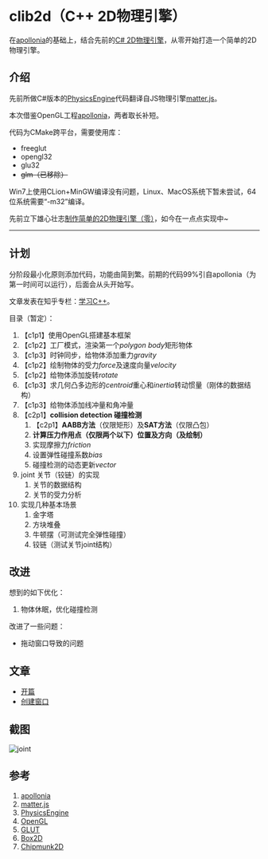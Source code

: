 # clib2d（C++ 2D物理引擎）

在[apollonia](https://github.com/wgtdkp/apollonia)的基础上，结合先前的[C# 2D物理引擎](https://github.com/bajdcc/PhysicsEngine)，从零开始打造一个简单的2D物理引擎。

## 介绍

先前所做C#版本的[PhysicsEngine](https://github.com/bajdcc/PhysicsEngine)代码翻译自JS物理引擎[matter.js](https://github.com/liabru/matter-js)。

本次借鉴OpenGL工程[apollonia](https://github.com/wgtdkp/apollonia)，两者取长补短。

代码为CMake跨平台，需要使用库：

- freeglut
- opengl32
- glu32
- ~~glm（已移除）~~

Win7上使用CLion+MinGW编译没有问题，Linux、MacOS系统下暂未尝试，64位系统需要“-m32”编译。

先前立下雄心壮志[制作简单的2D物理引擎（零）](https://www.cnblogs.com/bajdcc/p/5925837.html)，如今在一点点实现中~

----

## 计划

分阶段最小化原则添加代码，功能由简到繁。前期的代码99%引自apollonia（为第一时间可以运行），后面会从头开始写。

文章发表在知乎专栏：[学习C++](https://zhuanlan.zhihu.com/learncpp)。

目录（暂定）：

1. 【c1p1】使用OpenGL搭建基本框架
2. 【c1p2】工厂模式，渲染第一个*polygon body*矩形物体
3. 【c1p3】时钟同步，给物体添加重力*gravity*
4. 【c1p2】绘制物体的受力*force*及速度向量*velocity*
5. 【c1p2】给物体添加旋转*rotate*
6. 【c1p3】求几何凸多边形的*centroid*重心和*inertia*转动惯量（刚体的数据结构）
7. 【c1p3】给物体添加线冲量和角冲量
8. 【c2p1】**collision detection 碰撞检测**
    1. 【c2p1】**AABB方法**（仅限矩形）及**SAT方法**（仅限凸包）
    2. **计算压力作用点（仅限两个以下）位置及方向（及绘制）**
    3. 实现摩擦力*friction*
    4. 设置弹性碰撞系数*bias*
    5. 碰撞检测的动态更新*vector<pair>*
9. joint 关节（铰链）的实现
    1. 关节的数据结构
    2. 关节的受力分析
10. 实现几种基本场景
    1. 金字塔
    2. 方块堆叠
    3. 牛顿摆（可测试完全弹性碰撞）
    4. 铰链（测试关节joint结构）

## 改进

想到的如下优化：

1. 物体休眠，优化碰撞检测

改进了一些问题：

- 拖动窗口导致的问题

## 文章

- [开篇](http://zhuanlan.zhihu.com/p/42669063)
- [创建窗口](http://zhuanlan.zhihu.com/p/42773209)

## 截图

![joint](https://pic4.zhimg.com/v2-c73942281170acf8d4474ffedcf49d94_1200x500.jpg)

## 参考

1. [apollonia](https://github.com/wgtdkp/apollonia)
2. [matter.js](https://github.com/liabru/matter-js)
3. [PhysicsEngine](https://github.com/bajdcc/PhysicsEngine)
4. [OpenGL](https://www.opengl.org/)
5. [GLUT](https://www.opengl.org/resources/libraries/glut/)
6. [Box2D](http://box2d.org/)
7. [Chipmunk2D](https://chipmunk-physics.net/)